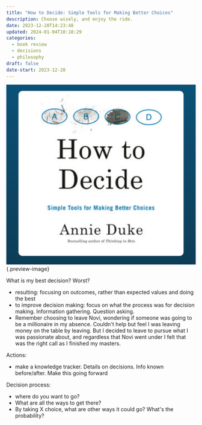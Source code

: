 ```yaml
---
title: "How to Decide: Simple Tools for Making Better Choices"
description: Choose wisely, and enjoy the ride.
date: 2023-12-28T14:23:48
updated: 2024-01-04T10:18:29
categories:
  - book review
  - decisions
  - philosophy
draft: false
date-start: 2023-12-28
---
```



![How to Decide, on Spotify](../img/book-how-to-decide.png){.preview-image}


What is my best decision? Worst?

- resulting: focusing on outcomes, rather than expected values and doing the best
- to improve decision making: focus on what the process was for decision making. Information gathering. Question asking.
- Remember choosing to leave Novi, wondering if someone was going to be a millionaire in my absence. Couldn't help but feel I was leaving money on the table by leaving. But I decided to leave to pursue what I was passionate about, and regardless that Novi went under I felt that was the right call as I finished my masters.

Actions:
- make a knowledge tracker. Details on decisions. Info known before/after. Make this going forward

Decision process:
- where do you want to go?
- What are all the ways to get there?
- By taking X choice, what are other ways it could go? What's the probability?
